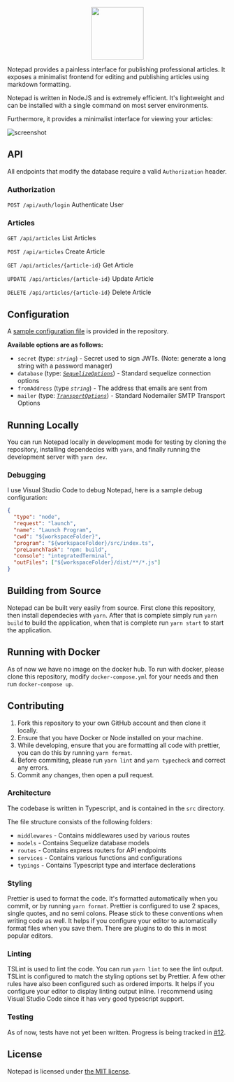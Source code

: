<p align="center">
  <img src="https://i.imgur.com/yduVWCu.png" height="120" />
</p>

Notepad provides a painless interface for publishing professional articles. It exposes a minimalist frontend for
editing and publishing articles using markdown formatting.

Notepad is written in NodeJS and is extremely efficient. It's lightweight and can be installed with a single command on
most server environments.

Furthermore, it provides a minimalist interface for viewing your articles:

![screenshot](https://i.imgur.com/SWAd3SF.png)

## API

All endpoints that modify the database require a valid `Authorization` header.

### Authorization

`POST /api/auth/login` Authenticate User

### Articles

`GET /api/articles` List Articles

`POST /api/articles` Create Article

`GET /api/articles/{article-id}` Get Article

`UPDATE /api/articles/{article-id}` Update Article

`DELETE /api/articles/{article-id}` Delete Article

## Configuration

A [sample configuration file](config.example.json) is provided in the repository.

**Available options are as follows:**

- `secret` (type: _`string`_) - Secret used to sign JWTs. (Note: generate a long string with a password manager)
- `database` (type: [_`SequelizeOptions`_](https://sequelize.org/master/class/lib/sequelize.js~Sequelize.html#instance-constructor-constructor)) - Standard sequelize connection options
- `fromAddress` (type _`string`_) - The address that emails are sent from
- `mailer` (type: [_`TransportOptions`_](https://nodemailer.com/smtp/)) - Standard Nodemailer SMTP Transport Options

## Running Locally

You can run Notepad locally in development mode for testing by cloning the repository, installing dependecies with `yarn`, and finally running the development server with `yarn dev`.

### Debugging

I use Visual Studio Code to debug Notepad, here is a sample debug configuration:

```json
{
  "type": "node",
  "request": "launch",
  "name": "Launch Program",
  "cwd": "${workspaceFolder}",
  "program": "${workspaceFolder}/src/index.ts",
  "preLaunchTask": "npm: build",
  "console": "integratedTerminal",
  "outFiles": ["${workspaceFolder}/dist/**/*.js"]
}
```

## Building from Source

Notepad can be built very easily from source. First clone this repository, then install dependecies with `yarn`. After that is complete simply run `yarn build` to build the application, when that is complete run `yarn start` to start the application.

## Running with Docker

As of now we have no image on the docker hub. To run with docker, please clone this repository, modify `docker-compose.yml` for your needs and then run `docker-compose up`.

## Contributing

1. Fork this repository to your own GitHub account and then clone it locally.
2. Ensure that you have Docker or Node installed on your machine.
3. While developing, ensure that you are formatting all code with prettier, you can do this by running `yarn format`.
4. Before commiting, please run `yarn lint` and `yarn typecheck` and correct any errors.
5. Commit any changes, then open a pull request.

### Architecture

The codebase is written in Typescript, and is contained in the `src` directory.

The file structure consists of the following folders:

- `middlewares` - Contains middlewares used by various routes
- `models` - Contains Sequelize database models
- `routes` - Contains express routers for API endpoints
- `services` - Contains various functions and configurations
- `typings` - Contains Typescript type and interface declerations

### Styling

Prettier is used to format the code. It's formatted automatically when you commit, or by running `yarn format`. Prettier is configured to use 2 spaces, single quotes, and no semi colons. Please stick to these conventions when writing code as well. It helps if you configure your editor to automatically format files when you save them. There are plugins to do this in most popular editors.

### Linting

TSLint is used to lint the code. You can run `yarn lint` to see the lint output. TSLint is configured to match the styling options set by Prettier. A few other rules have also been configured such as ordered imports. It helps if you configure your editor to display linting output inline. I recommend using Visual Studio Code since it has very good typescript support.

### Testing

As of now, tests have not yet been written. Progress is being tracked in [#12][i12].

## License

Notepad is licensed under [the MIT license](license).

[i12]: https://github.com/notepad/notepad/issues/12
[license]: https://github.com/notepad/notepad/blob/master/LICENSE.md
